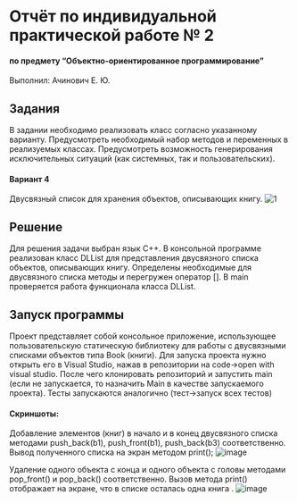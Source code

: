 # Отчёт по индивидуальной практической работе № 2
#### по предмету “Объектно-ориентированное программирование”

Выполнил: Ачинович Е. Ю.

## Задания
В задании необходимо реализовать класс согласно указанному варианту.
Предусмотреть необходимый набор методов и переменных в реализуемых
классах. Предусмотреть возможность генерирования исключительных ситуаций (как системных, так и пользовательских).

#### Вариант 4
Двусвязный список для хранения объектов, описывающих книгу. 
![1](https://user-images.githubusercontent.com/75760235/212573450-0f539ff9-8dc3-4e57-bb62-a626db38570e.png)

## Решение
Для решения задачи выбран язык С++. 
В консольной программе реализован класс DLList для представления двусвязного списка объектов, описывающих книгу. Определены необходимые для двусвязного списка методы и перегружен оператор []. В main проверяется работа функционала класса DLList.









## Запуск программы
Проект представляет собой консольное приложение, использующее пользовательскую статическую библиотеку для работы с двусвязными списками объектов типа Book (книги). Для запуска проекта нужно открыть его в Visual Studio, нажав в репозитории на code->open with visual studio. После чего клонировать репозиторий и запустить main (если не запускается, то назначить Main в качестве запускаемого проекта). Тесты запускаются аналогично (тест->запуск всех тестов)
#### Скриншоты:
Добавление элементов (книг) в начало и в конец двусвязного списка методами push_back(b1), push_front(b1), push_back(b3) соответственно. Вывод полученного списка на экран методом print();
![image](https://user-images.githubusercontent.com/75760235/212573400-dbdecc50-ec98-4a30-b98f-1ae94c6f203f.png)
 












Удаление одного объекта с конца и одного объекта с головы методами pop_front() и pop_back() соответственно. Вызов метода print() отображает на экране, что в списке осталась одна книга . 
![image](https://user-images.githubusercontent.com/75760235/212573390-8b9d8d1b-e53d-4aae-9597-d235756e0bd7.png)

